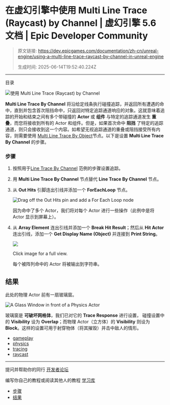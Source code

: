 # 在虚幻引擎中使用 Multi Line Trace (Raycast) by Channel | 虚幻引擎 5.6 文档 | Epic Developer Community

> 原文链接: https://dev.epicgames.com/documentation/zh-cn/unreal-engine/using-a-multi-line-trace-raycast-by-channel-in-unreal-engine
> 
> 生成时间: 2025-06-14T19:52:40.224Z

---

目录

![使用 Multi Line Trace (Raycast) by Channel](https://dev.epicgames.com/community/api/documentation/image/754dfb1f-ded7-49ff-9a65-192b2dc92737?resizing_type=fill&width=1920&height=335)

**Multi Line Trace By Channel** 将沿给定线条执行碰撞追踪，并返回所有遭遇的命中，直到并包含首次阻挡命中，只返回对特定追踪通道响应的对象。这就意味着追踪的开始和结束之间有多个带碰撞的 **Actor** 或 **组件** 与特定的追踪通道发生 **重叠**，而您将接收到所有的 Actor 和组件。但是，如果首次命中 **阻挡** 了特定的追踪通道，则只会接收到这一个内容。如希望无视追踪通道的重叠或阻挡接受所有内容，则需要使用 [Multi Line Trace By Object](/documentation/zh-cn/unreal-engine/using-a-multi-line-trace-raycast-by-object-in-unreal-engine)节点。以下是设置 **Multi Line Trace By Channel** 的步骤。

### 步骤

1.  按照用于[Line Trace By Channel](/documentation/zh-cn/unreal-engine/using-a-single-line-trace-raycast-by-channel-in-unreal-engine) 范例的步骤设置追踪。
    
2.  用 **Multi Line Trace By Channel** 节点替代 **Line Trace By Channel** 节点。
    
3.  从 **Out Hits** 引脚连出引线并添加一个 **ForEachLoop** 节点。
    
    ![Drag off the Out Hits pin and add a For Each Loop node](https://d1iv7db44yhgxn.cloudfront.net/documentation/images/fad2916a-d7c7-40d7-a0ba-994b6a81cdce/guide-how-to-2b-18.png)
    
    因为命中了多个 Actor，我们将对每个 Actor 进行一些操作（此例中是将 Actor 显示到屏幕上）。
    
4.  从 **Array Element** 连出引线并添加一个 **Break Hit Result**；然后从 **Hit Actor** 连出引线，添加一个 **Get Display Name (Object)** 并连接到 **Print String**。
    
    [![](https://d1iv7db44yhgxn.cloudfront.net/documentation/images/7a1f78c0-ce6f-44ea-8adf-ab159d4c67d2/guide-how-to-2b-19.png)](https://d1iv7db44yhgxn.cloudfront.net/documentation/images/7a1f78c0-ce6f-44ea-8adf-ab159d4c67d2/guide-how-to-2b-19.png)
    
    Click image for a full view.
    
    每个被阵列命中的 Actor 将被输出到字符串。
    

## 结果

此处的物理 Actor 前有一扇玻璃窗。

![A Glass Window in front of a Physics Actor](https://d1iv7db44yhgxn.cloudfront.net/documentation/images/3229d8cf-e8b3-4175-a805-312d3440c979/guide-how-to-2b-17.png)

玻璃窗是 **可破坏网格体**，我们已对它的 **Trace Response** 进行设置， 碰撞设置中的 **Visibility** 设为 **Overlap**；而物理 Actor（立方体）的 **Visibility** 则设为 **Block**。这样的设置可用于射穿物体（将其摧毁）并击中敌人的情形。

-   [gameplay](https://dev.epicgames.com/community/search?query=gameplay)
-   [physics](https://dev.epicgames.com/community/search?query=physics)
-   [tracing](https://dev.epicgames.com/community/search?query=tracing)
-   [raycast](https://dev.epicgames.com/community/search?query=raycast)

* * *

提问并帮助你的同行 [开发者论坛](https://forums.unrealengine.com/categories?tag=unreal-engine)

编写你自己的教程或阅读其他人的教程 [学习库](https://dev.epicgames.com/community/unreal-engine/learning)

-   [步骤](/documentation/zh-cn/unreal-engine/using-a-multi-line-trace-raycast-by-channel-in-unreal-engine#%E6%AD%A5%E9%AA%A4)
-   [结果](/documentation/zh-cn/unreal-engine/using-a-multi-line-trace-raycast-by-channel-in-unreal-engine#%E7%BB%93%E6%9E%9C)